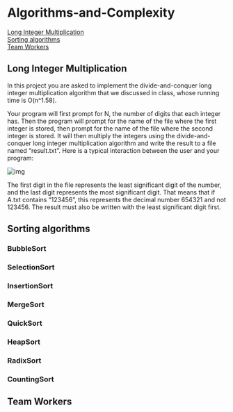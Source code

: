# Algorithms-and-Complexity
[Long Integer Multiplication](https://github.com/OnurAkkepenekk/Algorithms-and-Complexity#long-integer-multiplication) <br>
[Sorting algorithms](https://github.com/OnurAkkepenekk/Algorithms-and-Complexity#sorting-algorithms) <br>
[Team Workers](https://github.com/OnurAkkepenekk/Algorithms-and-Complexity#sorting-algorithms)


## Long Integer Multiplication 
In this project you are asked to implement the divide-and-conquer long integer multiplication algorithm that we discussed in class, whose running time is O(n^1.58).<br>

Your program will first prompt for N, the number of digits that each integer has. Then the program will
prompt for the name of the file where the first integer is stored, then prompt for the name of the file
where the second integer is stored. It will then multiply the integers using the divide-and-conquer long
integer multiplication algorithm and write the result to a file named “result.txt”. Here is a typical
interaction between the user and your program:

![img](https://user-images.githubusercontent.com/61885344/89130472-d6027d80-d50d-11ea-97c8-e88bf4f17444.png)

The first digit in the file represents the least significant digit of the number, and the last digit represents
the most significant digit. That means that if A.txt contains “123456”, this represents the decimal number
654321 and not 123456. The result must also be written with the least significant digit first.

## Sorting algorithms
### BubbleSort
### SelectionSort
### InsertionSort
### MergeSort
### QuickSort
### HeapSort
### RadixSort
### CountingSort

## Team Workers
